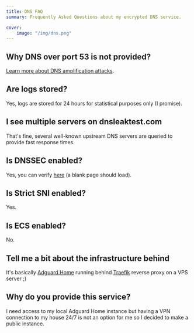 ```yaml
---
title: DNS FAQ
summary: Frequently Asked Questions about my encrypted DNS service.

cover:
    image: "/img/dns.png"
---
```


## Why DNS over port 53 is not provided?

[Learn more about DNS amplification attacks](https://www.cloudflare.com/learning/ddos/dns-amplification-ddos-attack/).

## Are logs stored?

Yes, logs are stored for 24 hours for statistical purposes only (I promise).

## I see multiple servers on dnsleaktest.com

That's fine, several well-known upstream DNS servers are queried to provide fast response times.

## Is DNSSEC enabled?

Yes, you can verify [here](https://sigok.verteilesysteme.net) (a blank page should load).

## Is Strict SNI enabled?

Yes.

## Is ECS enabled?

No.

## Tell me a bit about the infrastructure behind

It's basically [Adguard Home](https://github.com/AdguardTeam/AdGuardHome) running behind [Traefik](https://doc.traefik.io/traefik/) reverse proxy on a VPS server ;)

## Why do you provide this service?

I need access to my local Adguard Home instance but having a VPN connection to my house 24/7 is not an option for me so I decided to make a public instance.
